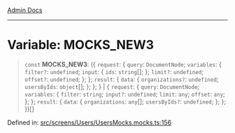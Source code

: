 [Admin Docs](/)

***

# Variable: MOCKS\_NEW3

> `const` **MOCKS\_NEW3**: (\{ `request`: \{ `query`: `DocumentNode`; `variables`: \{ `filter?`: `undefined`; `input`: \{ `ids`: `string`[]; \}; `limit?`: `undefined`; `offset?`: `undefined`; \}; \}; `result`: \{ `data`: \{ `organizations?`: `undefined`; `usersByIds`: `object`[]; \}; \}; \} \| \{ `request`: \{ `query`: `DocumentNode`; `variables`: \{ `filter`: `string`; `input?`: `undefined`; `limit`: `any`; `offset`: `any`; \}; \}; `result`: \{ `data`: \{ `organizations`: `any`[]; `usersByIds?`: `undefined`; \}; \}; \})[]

Defined in: [src/screens/Users/UsersMocks.mocks.ts:156](https://github.com/PalisadoesFoundation/talawa-admin/blob/main/src/screens/Users/UsersMocks.mocks.ts#L156)
